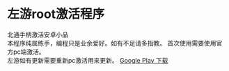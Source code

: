 # 左游root激活程序

北通手柄激活安卓小品  
本程序纯属练手，编程只是业余爱好。如有不足请多指教。
首次使用需要使用官方pc端激活。  
左游如有更新需要重新pc激活用来更新。
[Google Play 下载](https://play.google.com/store/apps/details?id=me.aniceday.btjh)


